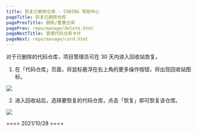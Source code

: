 ```yaml
---
title: 恢复已删除仓库 - CODING 帮助中心
pageTitle: 恢复已删除仓库
pagePrevTitle: 删除/重置仓库
pagePrev: repo/manage/delete.html
pageNextTitle: 管理代码仓库卡片
pageNext: repo/manage/card.html
---
```



对于已删除的代码仓库，项目管理员可在 30 天内进入回收站恢复。

1.  在「代码仓库」页面，将鼠标悬浮在右上角的更多操作按钮，将出现回收站图标。

![](https://help-assets.codehub.cn/enterprise/20211028150107.png)

2.  进入回收站后，选择要恢复的代码仓库，点击「恢复」即可恢复该仓库。

![](https://help-assets.codehub.cn/enterprise/20211028150423.png)


==== 2021/10/28 ====
